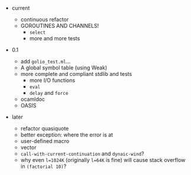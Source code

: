 * current
    * continuous refactor
    * GOROUTINES AND CHANNELS!
        * `select`
        * more and more tests

* 0.1
    * add `golio_test.ml`...
    * A global symbol table (using Weak)
    * more complete and compliant stdlib and tests
        * more I/O functions
        * `eval`
        * `delay` and `force`
    * ocamldoc
    * OASIS

* later
    * refactor quasiquote
    * better exception: where the error is at
    * user-defined macro
    * vector
    * `call-with-current-continuation` and `dynaic-wind`?
    * why even `l=1024K` (originally `l=64K` is fine) will cause stack overflow in `(factorial 10)`?

